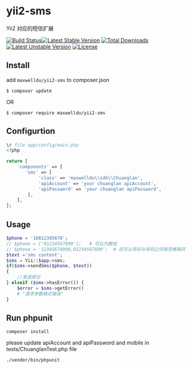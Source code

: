 # yii2-sms
Yii2 对应的短信扩展

[![Build Status](https://travis-ci.org/dcb9/yii2-yunpian.svg?branch=master)](https://travis-ci.org/dcb9/yii2-yunpian)[![Latest Stable Version](https://poser.pugx.org/dcb9/yii2-yunpian/v/stable.svg)](https://packagist.org/packages/dcb9/yii2-yunpian) [![Total Downloads](https://poser.pugx.org/dcb9/yii2-yunpian/downloads.svg)](https://packagist.org/packages/dcb9/yii2-yunpian) [![Latest Unstable Version](https://poser.pugx.org/dcb9/yii2-yunpian/v/unstable.svg)](https://packagist.org/packages/dcb9/yii2-yunpian) [![License](https://poser.pugx.org/dcb9/yii2-yunpian/license.svg)](https://packagist.org/packages/dcb9/yii2-yunpian)

## Install

add `maxwelldu/yii2-sms` to composer.json

```
$ composer update
```

OR

```
$ composer require maxwelldu/yii2-sms
```

## Configurtion

```php
\# file app/config/main.php
<?php

return [
    'components' => [
	   'sms' => [
            'class' => 'maxwelldu\\sdk\\Chuanglan',
            'apiAccount' => 'your chuanglan apiAccount',
            'apiPassword' => 'your chuanglan apiPassword',
        ],
    ],
];
```

## Usage

```php
$phone = '18812345678';
// $phone = ['01234567890'];   # 可以为数组
// $phone = '12345678900,01234567890';  # 还可以号码与号码之间用空格隔开
$text ='sms content';
$sms = Yii::$app->sms;
if($sms->sendSms($phone, $text))
{
    //发送成功
} elseif ($sms->hasError()) {
    $error = $sms->getError()
    # "请求参数格式错误"
}
```

## Run phpunit
```
composer install
```

please update apiAccount and apiPassword and mobile in tests/ChuanglanTest.php file

```
./vendor/bin/phpunit
```


